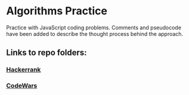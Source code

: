 # Algorithms Practice

Practice with JavaScript coding problems. Comments and pseudocode have been added to describe the thought process behind the approach.

## Links to repo folders:

<!-- ### [LeetCode](leetcode) -->
### [Hackerrank](hackerrank)
### [CodeWars](codewars)
